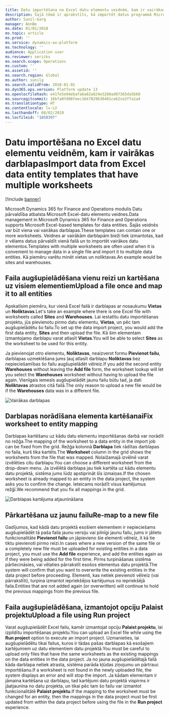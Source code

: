 ```yaml
---
title: Datu importēšana no Excel datu elementu veidnēm, kam ir vairākas darblapas
description: Šajā tēmā ir aprakstīts, kā importēt datus programmā Microsoft Dynamics 365 for Finance and Operations, izmantojot Excel datu elementu veidnes.
author: Sunil-Garg
manager: AnnBe
ms.date: 01/01/2018
ms.topic: article
ms.prod: ''
ms.service: dynamics-ax-platform
ms.technology: ''
audience: Application user
ms.reviewer: sericks
ms.search.scope: Operations
ms.custom: ''
ms.assetid: ''
ms.search.region: Global
ms.author: sunilg
ms.search.validFrom: 2018-01-01
ms.dyn365.ops.version: Platform update 13
ms.openlocfilehash: e41fe5e94ebafa6a82a824e3260ad97365da5b60
ms.sourcegitcommit: 16bfa0fd08feec1647829630401ce62ce2ffa1a4
ms.translationtype: HT
ms.contentlocale: lv-LV
ms.lasthandoff: 08/02/2019
ms.locfileid: "1850397"
---
```

# <a name="import-data-from-excel-data-entity-templates-that-have-multiple-worksheets"></a><span data-ttu-id="7d554-103">Datu importēšana no Excel datu elementu veidnēm, kam ir vairākas darblapas</span><span class="sxs-lookup"><span data-stu-id="7d554-103">Import data from Excel data entity templates that have multiple worksheets</span></span>

[!include [banner](../includes/banner.md)]

<span data-ttu-id="7d554-104">Microsoft Dynamics 365 for Finance and Operations modulis Datu pārvaldība atbalsta Microsoft Excel-datu elementu veidnes.</span><span class="sxs-lookup"><span data-stu-id="7d554-104">Data management in Microsoft Dynamics 365 for Finance and Operations supports Microsoft Excel-based templates for data entities.</span></span> <span data-ttu-id="7d554-105">Šajās veidnēs var būt viena vai vairākas darblapas.</span><span class="sxs-lookup"><span data-stu-id="7d554-105">These templates can contain one or more worksheets.</span></span> <span data-ttu-id="7d554-106">Veidnes ar vairākām darblapām bieži tiek izmantotas, kad ir vēlams datus pārvaldīt vienā failā un to importēt vairākos datu elementos.</span><span class="sxs-lookup"><span data-stu-id="7d554-106">Templates with multiple worksheets are often used when it is convenient to manage data in a single file and import it to multiple data entities.</span></span> <span data-ttu-id="7d554-107">Kā piemēru varētu minēt vietas un noliktavas.</span><span class="sxs-lookup"><span data-stu-id="7d554-107">An example would be sites and warehouses.</span></span>

## <a name="upload-a-file-once-and-map-it-to-all-entities"></a><span data-ttu-id="7d554-108">Faila augšupielādēšana vienu reizi un kartēšana uz visiem elementiem</span><span class="sxs-lookup"><span data-stu-id="7d554-108">Upload a file once and map it to all entities</span></span>
<span data-ttu-id="7d554-109">Apskatīsim piemēru, kur vienā Excel failā ir darblapas ar nosaukumu **Vietas** un **Noliktavas**.</span><span class="sxs-lookup"><span data-stu-id="7d554-109">Let's take an example where there is one Excel file with worksheets called **Sites** and **Warehouses**.</span></span> <span data-ttu-id="7d554-110">Lai iestatītu datu importēšanas projektu, jūs pievienotu pirmo datu elementu, **Vietas**, un pēc tam augšupielādētu šo failu.</span><span class="sxs-lookup"><span data-stu-id="7d554-110">To set up the data import project, you would add the first data entity, **Sites** and then upload the file.</span></span> <span data-ttu-id="7d554-111">Kā šim elementam izmantojamo darblapu varat atlasīt **Vietas**.</span><span class="sxs-lookup"><span data-stu-id="7d554-111">You will be able to select **Sites** as the worksheet to be used for this entity.</span></span>

<span data-ttu-id="7d554-112">Ja pievienojat otro elementu, **Noliktavas**, neaizverot formu **Pievienot failu**, darblapas uzmeklēšana jums ļauj atlasīt darblapu **Noliktavas** bez nepieciešamības šo failu augšupielādēt vēlreiz.</span><span class="sxs-lookup"><span data-stu-id="7d554-112">If you add the second entity **Warehouses** without leaving the **Add file** form, the worksheet lookup will let you select the **Warehouses** worksheet without having to upload the file again.</span></span> <span data-ttu-id="7d554-113">Vienīgais iemesls augšupielādēt jaunu failu būtu tad, ja dati **Noliktavas** atrastos citā failā.</span><span class="sxs-lookup"><span data-stu-id="7d554-113">The only reason to upload a new file would be if the **Warehouses** data was in a different file.</span></span>

![Vairākas darblapas](./media/AddFileMultipleWorkSheets.png)

## <a name="fix-worksheet-to-entity-mapping"></a><span data-ttu-id="7d554-115">Darblapas norādīšana elementa kartēšanai</span><span class="sxs-lookup"><span data-stu-id="7d554-115">Fix worksheet to entity mapping</span></span>

<span data-ttu-id="7d554-116">Darblapas kartēšanu uz kādu datu elementu importēšanas darbā var norādīt no režģa.</span><span class="sxs-lookup"><span data-stu-id="7d554-116">The mapping of the worksheet to a data entity in the import job can be fixed from the grid.</span></span> <span data-ttu-id="7d554-117">Režģa kolonnā **Darblapa** tiek rādītas darblapas no faila, kurš tika kartēts.</span><span class="sxs-lookup"><span data-stu-id="7d554-117">The **Worksheet** column in the grid shows the worksheets from the file that was mapped.</span></span> <span data-ttu-id="7d554-118">Nolaižamajā izvēlnē varat izvēlēties citu darblapu.</span><span class="sxs-lookup"><span data-stu-id="7d554-118">You can choose a different worksheet from the drop-down menu.</span></span> <span data-ttu-id="7d554-119">Ja izvēlētā darblapa jau tiek kartēta uz kādu elementu datu projektā, sistēma jums lūdz apstiprināt šīs izmaiņas.</span><span class="sxs-lookup"><span data-stu-id="7d554-119">If the chosen worksheet is already mapped to an entity in the data project, the system asks you to confirm the change.</span></span> <span data-ttu-id="7d554-120">Ieteicams norādīt visus kartējumus režģī.</span><span class="sxs-lookup"><span data-stu-id="7d554-120">We recommend that you fix all mappings in the grid.</span></span>

![Darblapas kartējuma atjaunināšana](./media/UpdateMappings.png)

## <a name="re-map-to-a-new-file"></a><span data-ttu-id="7d554-122">Pārkartēšana uz jaunu failu</span><span class="sxs-lookup"><span data-stu-id="7d554-122">Re-map to a new file</span></span>

<span data-ttu-id="7d554-123">Gadījumos, kad kādā datu projektā esošiem elementiem ir nepieciešams augšupielādēt tā paša faila jaunu versiju vai pilnīgi jaunu failu, jums ir jālieto funkcionalitāte **Pievienot failu** un jāpievieno šie elementi vēlreiz, it kā tie tiktu pievienoti pirmo reizi.</span><span class="sxs-lookup"><span data-stu-id="7d554-123">In cases where a new version of the same file or a completely new file must be uploaded for existing entities in a data project, you must use the **Add file** experience, and add the entities again as if they were being added for the first time.</span></span> <span data-ttu-id="7d554-124">Pirms turpināšanas sistēma pārliecināsies, vai vēlaties pārrakstīt esošos elementus datu projektā.</span><span class="sxs-lookup"><span data-stu-id="7d554-124">The system will confirm that you want to overwrite the existing entities in the data project before proceeding.</span></span> <span data-ttu-id="7d554-125">Elementi, kas netiek pievienoti vēlreiz (vai pārrakstīti), turpina izmantot iepriekšējos kartējumus no iepriekšējā faila.</span><span class="sxs-lookup"><span data-stu-id="7d554-125">Entities that are not added again (or overwritten) will continue to hold the previous mappings from the previous file.</span></span>

## <a name="upload-a-file-using-run-project"></a><span data-ttu-id="7d554-126">Faila augšupielādēšana, izmantojot opciju Palaist projektu</span><span class="sxs-lookup"><span data-stu-id="7d554-126">Upload a file using Run project</span></span>

<span data-ttu-id="7d554-127">Varat augšupielādēt Excel failu, kamēr izmantojat opciju **Palaist projektu**, lai izpildītu importēšanas projektu.</span><span class="sxs-lookup"><span data-stu-id="7d554-127">You can upload an Excel file while using the **Run project** option to execute an import project.</span></span> <span data-ttu-id="7d554-128">Uzmanieties, lai augšupielādētu tikai failus, kuros ir tādas pašas darblapas kā esošajiem kartējumiem uz datu elementiem datu projektā.</span><span class="sxs-lookup"><span data-stu-id="7d554-128">You must be careful to upload only files that have the same worksheets as the existing mappings on the data entities in the data project.</span></span> <span data-ttu-id="7d554-129">Ja no jauna augšupielādētajā failā kāda darblapa netiek atrasta, sistēma parāda kļūdas ziņojumu un pārtrauc importēšanu.</span><span class="sxs-lookup"><span data-stu-id="7d554-129">If a worksheet is not found in the newly uploaded file, the system displays an error and will stop the import.</span></span> <span data-ttu-id="7d554-130">Ja kādam elementam ir jāmaina kartēšana uz darblapu, tad kartējumi datu projektā vispirms ir jāatjaunina no datu projekta, un tikai pēc tam šo failu var izmantot funkcionalitātē **Palaist projektu**.</span><span class="sxs-lookup"><span data-stu-id="7d554-130">If the mapping to the worksheet must be changed for an entity, then the mappings in the data project must be first updated from within the data project before using the file in the **Run project** experience.</span></span>
